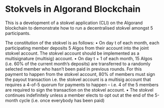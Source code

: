 # Stokvels in Algorand Blockchain 

This is a development of a stokvel application (CLI) on the Algorand blockchain to demonstrate how to run a decentralised stokvel amongst 5 participants. 

The constitution of the stokvel is as follows:
• On day t of each month, each participating member deposits 5 Algos from their account into the joint stokvel account. The stokvel account should be implemented as a multisignature (multisig) account.
• On day t + 1 of each month, 15 Algos (i.e. 60% of the current month’s deposits) are transferred to a randomly selected member who hasn’t been paid in previous rounds. For this payment to happen from the stokvel account, 80% of members must sign the payout transaction i.e. the stokvel account is a multisig account that requires a 4-of-5 quorum for payments to happen – i.e. 4 of the 5 members are required to sign the transaction on the stokvel account.
• The stokvel continues indefinitely unless a member elects to opt out at the end of the 5-month cycle (i.e. once everybody has been paid)

